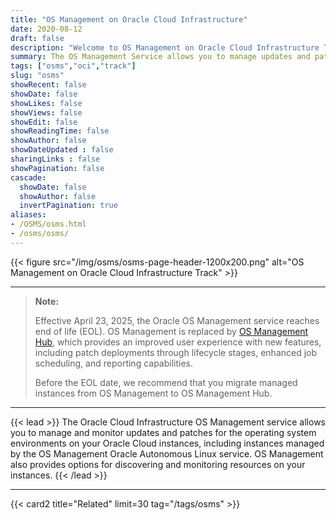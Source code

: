 ```yaml
---
title: "OS Management on Oracle Cloud Infrastructure"
date: 2020-08-12
draft: false
description: "Welcome to OS Management on Oracle Cloud Infrastructure Track"
summary: The OS Management Service allows you to manage updates and patches for the operating system environment on your Oracle Cloud Infrastructure instances. The OS Management Service also provides options for discovering and monitoring resources on your instances."
tags: ["osms","oci","track"]
slug: "osms"
showRecent: false
showDate: false
showLikes: false
showViews: false
showEdit: false
showReadingTime: false
showAuthor: false
showDateUpdated : false
sharingLinks : false
showPagination: false
cascade:
  showDate: false
  showAuthor: false
  invertPagination: true
aliases:
- /OSMS/osms.html
- /osms/osms/
---
```


{{< figure src="/img/osms/osms-page-header-1200x200.png" alt="OS Management on Oracle Cloud Infrastructure Track" >}}

---

> **Note:** 
>
> Effective April 23, 2025, the Oracle OS Management service reaches end of life (EOL). OS Management is replaced by [OS Management Hub](https://oracle-samples.github.io/oltrain/tracks/osmh/), which provides an improved user experience with new features, including patch deployments through lifecycle stages, enhanced job scheduling, and reporting capabilities.
> 
> Before the EOL date, we recommend that you migrate managed instances from OS Management to OS Management Hub.
---

{{< lead >}}
The Oracle Cloud Infrastructure OS Management service allows you to manage and monitor updates and patches for the operating system environments on your Oracle Cloud instances, including instances managed by the OS Management Oracle Autonomous Linux service. OS Management also provides options for discovering and monitoring resources on your instances.
{{< /lead >}}

---

{{< card2 title="Related" limit=30 tag="/tags/osms" >}}
